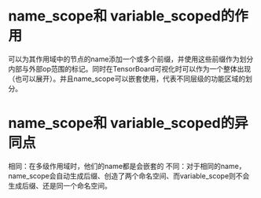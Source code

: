 # name_scope和 variable_scoped的作用

可以为其作用域中的节点的name添加一个或多个前缀，并使用这些前缀作为划分内部与外部op范围的标记。同时在TensorBoard可视化时可以作为一个整体出现（也可以展开）。并且name_scope可以嵌套使用，代表不同层级的功能区域的划分。

# name_scope和 variable_scoped的异同点

相同：在多级作用域时，他们的name都是会嵌套的 不同：对于相同的name，name_scope会自动生成后缀、创造了两个命名空间、而variable_scope则不会生成后缀、还是同一个命名空间。

